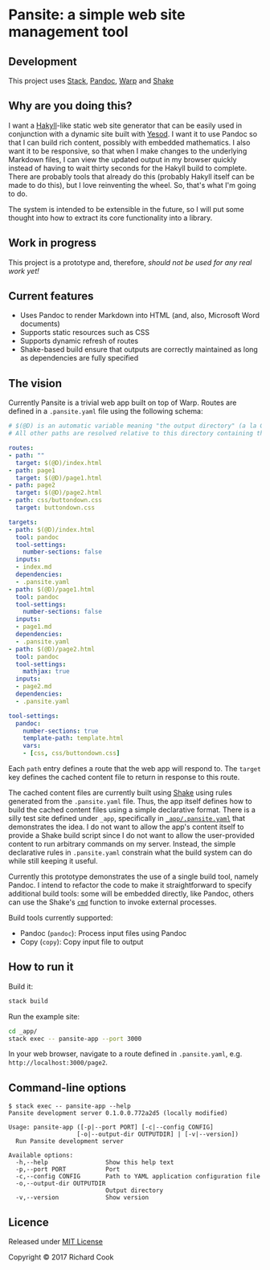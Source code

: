 # Pansite: a simple web site management tool

## Development

This project uses [Stack][stack], [Pandoc][pandoc], [Warp][warp] and [Shake][shake]

## Why are you doing this?

I want a [Hakyll][hakyll]-like static web site generator that can be easily used in conjunction with a dynamic site built with [Yesod][yesod]. I want it to use Pandoc so that I can build rich content, possibly with embedded mathematics. I also want it to be responsive, so that when I make changes to the underlying Markdown files, I can view the updated output in my browser quickly instead of having to wait thirty seconds for the Hakyll build to complete. There are probably tools that already do this (probably Hakyll itself can be made to do this), but I love reinventing the wheel. So, that's what I'm going to do.

The system is intended to be extensible in the future, so I will put some thought into how to extract its core functionality into a library.

## Work in progress

This project is a prototype and, therefore, _should not be used for any real work yet!_

## Current features

* Uses Pandoc to render Markdown into HTML (and, also, Microsoft Word documents)
* Supports static resources such as CSS
* Supports dynamic refresh of routes
* Shake-based build ensure that outputs are correctly maintained as long as dependencies are fully specified

## The vision

Currently Pansite is a trivial web app built on top of Warp. Routes are defined in a `.pansite.yaml` file using the following schema:

```yaml
# $(@D) is an automatic variable meaning "the output directory" (a la GNU Make)
# All other paths are resolved relative to this directory containing this file

routes:
- path: ""
  target: $(@D)/index.html
- path: page1
  target: $(@D)/page1.html
- path: page2
  target: $(@D)/page2.html
- path: css/buttondown.css
  target: buttondown.css

targets:
- path: $(@D)/index.html
  tool: pandoc
  tool-settings:
    number-sections: false
  inputs:
  - index.md
  dependencies:
  - .pansite.yaml
- path: $(@D)/page1.html
  tool: pandoc
  tool-settings:
    number-sections: false
  inputs:
  - page1.md
  dependencies:
  - .pansite.yaml
- path: $(@D)/page2.html
  tool: pandoc
  tool-settings:
    mathjax: true
  inputs:
  - page2.md
  dependencies:
  - .pansite.yaml

tool-settings:
  pandoc:
    number-sections: true
    template-path: template.html
    vars:
    - [css, css/buttondown.css]
```

Each `path` entry defines a route that the web app will respond to. The `target` key defines the cached content file to return in response to this route.

The cached content files are currently built using [Shake][shake] using rules generated from the `.pansite.yaml` file. Thus, the app itself defines how to build the cached content files using a simple declarative format. There is a silly test site defined under `_app`, specifically in [`_app/.pansite.yaml`][app-example] that demonstrates the idea. I do not want to allow the app's content itself to provide a Shake build script since I do not want to allow the user-provided content to run arbitrary commands on my server. Instead, the simple declarative rules in `.pansite.yaml` constrain what the build system can do while still keeping it useful.

Currently this prototype demonstrates the use of a single build tool, namely Pandoc. I intend to refactor the code to make it straightforward to specify additional build tools: some will be embedded directly, like Pandoc, others can use the Shake's [`cmd`][cmd-hackage] function to invoke external processes.

Build tools currently supported:

* Pandoc (`pandoc`): Process input files using Pandoc
* Copy (`copy`): Copy input file to output

## How to run it

Build it:

```bash
stack build
```

Run the example site:

```bash
cd _app/
stack exec -- pansite-app --port 3000
```

In your web browser, navigate to a route defined in `.pansite.yaml`, e.g. `http://localhost:3000/page2`.

## Command-line options

```terminal
$ stack exec -- pansite-app --help
Pansite development server 0.1.0.0.772a2d5 (locally modified)

Usage: pansite-app ([-p|--port PORT] [-c|--config CONFIG]
                   [-o|--output-dir OUTPUTDIR] | [-v|--version])
  Run Pansite development server

Available options:
  -h,--help                Show this help text
  -p,--port PORT           Port
  -c,--config CONFIG       Path to YAML application configuration file
  -o,--output-dir OUTPUTDIR
                           Output directory
  -v,--version             Show version
```

## Licence

Released under [MIT License][licence]

Copyright &copy; 2017 Richard Cook

[app-example]: _app/.pansite.yaml
[cmd-hackage]: https://hackage.haskell.org/package/shake-0.15.11/docs/Development-Shake-Command.html
[gnu-make]: https://www.gnu.org/software/make/
[hakyll]: https://jaspervdj.be/hakyll/
[licence]: LICENSE
[pandoc]: http://pandoc.org/
[shake]: http://shakebuild.com/
[stack]: https://haskellstack.org/
[warp]: https://hackage.haskell.org/package/warp
[yesod]: http://www.yesodweb.com/
